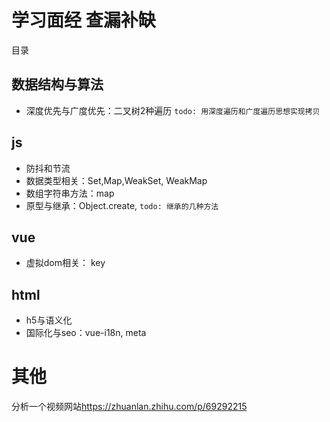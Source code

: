<!--
 * @Author: ymq
 * @Date: 2021-11-23 18:50:38
 * @LastEditTime: 2021-12-20 20:23:16
 * @LastEditors: ymq
 * @Description: 
-->

# 学习面经 查漏补缺

目录

## 数据结构与算法

* 深度优先与广度优先：二叉树2种遍历 `todo: 用深度遍历和广度遍历思想实现拷贝`

## js

* 防抖和节流
* 数据类型相关：Set,Map,WeakSet, WeakMap
* 数组字符串方法：map
* 原型与继承：Object.create, `todo: 继承的几种方法`

## vue

* 虚拟dom相关： key

## html

* h5与语义化
* 国际化与seo：vue-i18n, meta

# 其他

分析一个视频网站<https://zhuanlan.zhihu.com/p/69292215>
